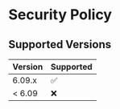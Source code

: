 # Security Policy

## Supported Versions

| Version | Supported          |
| ------- | ------------------ |
| 6.09.x  | :white_check_mark: |
| < 6.09  | :x:                |
